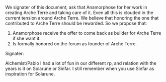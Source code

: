 We signater of this document, ask that Anamorphose for her work in creating Arche Terre and taking care of it. Even all this is clouded in the current tension around Arche Terre. We believe that honoring the one that contributed to Arche Terre should be rewarded. So we propose that:

1) Anamorphose receive the offer to come back as builder for Arche Terre if she want it.
2) Is formally honored on the forum as founder of Arche Terre.

Signater:

Alchemist/Pablo   I had a lot of fun in our different rp, and relation with the years is it on Solarune or Sinfar. I still remember when you use Sinfar as inspiration for Solarune.

